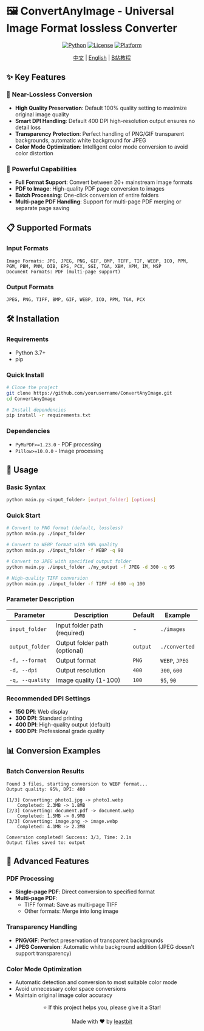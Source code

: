 # 🖼️ ConvertAnyImage - Universal Image Format lossless Converter

<div align="center">

[![Python](https://img.shields.io/badge/Python-3.7+-blue.svg)](https://www.python.org/)
[![License](https://img.shields.io/badge/License-Custom-green.svg)](LICENSE)
[![Platform](https://img.shields.io/badge/Platform-Windows%20%7C%20Linux%20%7C%20macOS-lightgrey.svg)]()

[中文](./README.md) | [English](./README_EN.md) | [B站教程]()

</div>

## ✨ Key Features

### 🎯 **Near-Lossless Conversion**
- **High Quality Preservation**: Default 100% quality setting to maximize original image quality
- **Smart DPI Handling**: Default 400 DPI high-resolution output ensures no detail loss
- **Transparency Protection**: Perfect handling of PNG/GIF transparent backgrounds, automatic white background for JPEG
- **Color Mode Optimization**: Intelligent color mode conversion to avoid color distortion

### 🚀 **Powerful Capabilities**
- **Full Format Support**: Convert between 20+ mainstream image formats
- **PDF to Image**: High-quality PDF page conversion to images
- **Batch Processing**: One-click conversion of entire folders
- **Multi-page PDF Handling**: Support for multi-page PDF merging or separate page saving

## 📋 Supported Formats

### Input Formats
```
Image Formats: JPG, JPEG, PNG, GIF, BMP, TIFF, TIF, WEBP, ICO, PPM, PGM, PBM, PNM, DIB, EPS, PCX, SGI, TGA, XBM, XPM, IM, MSP
Document Formats: PDF (multi-page support)
```

### Output Formats
```
JPEG, PNG, TIFF, BMP, GIF, WEBP, ICO, PPM, TGA, PCX
```

## 🛠️ Installation

### Requirements
- Python 3.7+
- pip

### Quick Install
```bash
# Clone the project
git clone https://github.com/yourusername/ConvertAnyImage.git
cd ConvertAnyImage

# Install dependencies
pip install -r requirements.txt
```

### Dependencies
- `PyMuPDF>=1.23.0` - PDF processing
- `Pillow>=10.0.0` - Image processing

## 🚀 Usage

### Basic Syntax
```bash
python main.py <input_folder> [output_folder] [options]
```

### Quick Start
```bash
# Convert to PNG format (default, lossless)
python main.py ./input_folder

# Convert to WEBP format with 90% quality
python main.py ./input_folder -f WEBP -q 90

# Convert to JPEG with specified output folder
python main.py ./input_folder ./my_output -f JPEG -d 300 -q 95

# High-quality TIFF conversion
python main.py ./input_folder -f TIFF -d 600 -q 100
```

### Parameter Description

| Parameter | Description | Default | Example |
|-----------|-------------|---------|---------|
| `input_folder` | Input folder path (required) | - | `./images` |
| `output_folder` | Output folder path (optional) | `output` | `./converted` |
| `-f, --format` | Output format | `PNG` | `WEBP`, `JPEG` |
| `-d, --dpi` | Output resolution | `400` | `300`, `600` |
| `-q, --quality` | Image quality (1-100) | `100` | `95`, `90` |

### Recommended DPI Settings
- **150 DPI**: Web display
- **300 DPI**: Standard printing
- **400 DPI**: High-quality output (default)
- **600 DPI**: Professional grade quality

## 📊 Conversion Examples

### Batch Conversion Results
```
Found 3 files, starting conversion to WEBP format...
Output quality: 95%, DPI: 400

[1/3] Converting: photo1.jpg -> photo1.webp
    Completed: 2.3MB -> 1.8MB
[2/3] Converting: document.pdf -> document.webp  
    Completed: 1.5MB -> 0.9MB
[3/3] Converting: image.png -> image.webp
    Completed: 4.1MB -> 2.2MB

Conversion completed! Success: 3/3, Time: 2.1s
Output files saved to: output
```

## 🔧 Advanced Features

### PDF Processing
- **Single-page PDF**: Direct conversion to specified format
- **Multi-page PDF**: 
  - TIFF format: Save as multi-page TIFF
  - Other formats: Merge into long image

### Transparency Handling
- **PNG/GIF**: Perfect preservation of transparent backgrounds
- **JPEG Conversion**: Automatic white background addition (JPEG doesn't support transparency)

### Color Mode Optimization
- Automatic detection and conversion to most suitable color mode
- Avoid unnecessary color space conversions
- Maintain original image color accuracy

<div align="center">

⭐ If this project helps you, please give it a Star!

Made with ❤️ by [leastbit](https://github.com/leastbit)

</div>